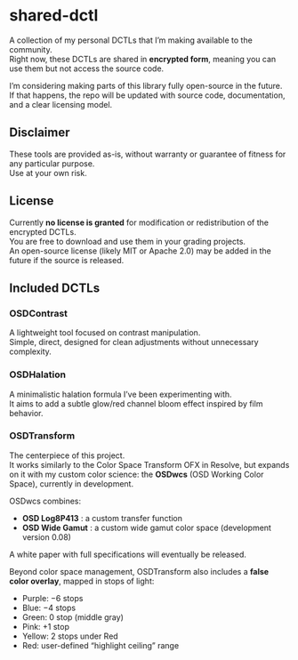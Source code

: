 # shared-dctl

A collection of my personal DCTLs that I’m making available to the community.  
Right now, these DCTLs are shared in **encrypted form**, meaning you can use them but not access the source code.  

I’m considering making parts of this library fully open-source in the future.  
If that happens, the repo will be updated with source code, documentation, and a clear licensing model.



## Disclaimer
These tools are provided as-is, without warranty or guarantee of fitness for any particular purpose.  
Use at your own risk.



## License
Currently **no license is granted** for modification or redistribution of the encrypted DCTLs.  
You are free to download and use them in your grading projects.  
An open-source license (likely MIT or Apache 2.0) may be added in the future if the source is released.



## Included DCTLs

### **OSDContrast**
A lightweight tool focused on contrast manipulation.  
Simple, direct, designed for clean adjustments without unnecessary complexity.

### **OSDHalation**
A minimalistic halation formula I’ve been experimenting with.  
It aims to add a subtle glow/red channel bloom effect inspired by film behavior.

### **OSDTransform**
The centerpiece of this project.  
It works similarly to the Color Space Transform OFX in Resolve, but expands on it with my custom color science: the **OSDwcs** (OSD Working Color Space), currently in development.  

OSDwcs combines:
- **OSD Log8P413** : a custom transfer function  
- **OSD Wide Gamut** : a custom wide gamut color space (development version 0.08)  

A white paper with full specifications will eventually be released.

Beyond color space management, OSDTransform also includes a **false color overlay**, mapped in stops of light:  
- Purple: −6 stops  
- Blue: −4 stops  
- Green: 0 stop (middle gray)  
- Pink: +1 stop  
- Yellow: 2 stops under Red  
- Red: user-defined “highlight ceiling” range  